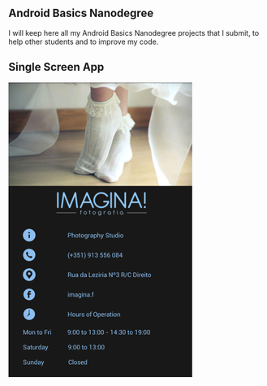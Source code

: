 ## Android Basics Nanodegree

I will keep here all my Android Basics Nanodegree projects that I submit, to help other students and to improve my code.

## Single Screen App
![Image](https://github.com/fabiotp91/Android-Basics-Nanodegree/blob/master/singlescreen.png)



